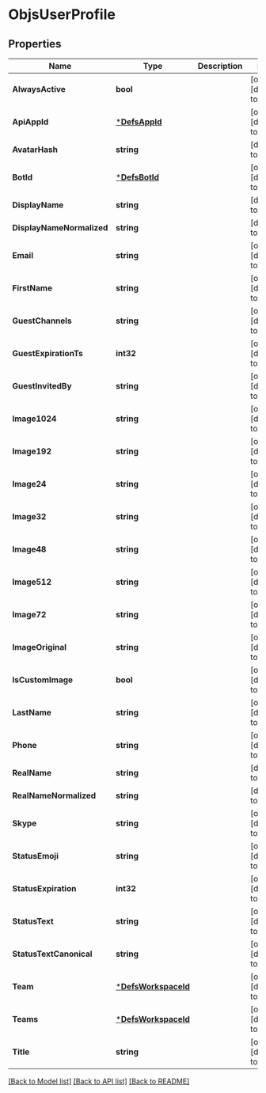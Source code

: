 # ObjsUserProfile

## Properties
Name | Type | Description | Notes
------------ | ------------- | ------------- | -------------
**AlwaysActive** | **bool** |  | [optional] [default to null]
**ApiAppId** | [***DefsAppId**](defs_app_id.md) |  | [optional] [default to null]
**AvatarHash** | **string** |  | [default to null]
**BotId** | [***DefsBotId**](defs_bot_id.md) |  | [optional] [default to null]
**DisplayName** | **string** |  | [default to null]
**DisplayNameNormalized** | **string** |  | [default to null]
**Email** | **string** |  | [optional] [default to null]
**FirstName** | **string** |  | [optional] [default to null]
**GuestChannels** | **string** |  | [optional] [default to null]
**GuestExpirationTs** | **int32** |  | [optional] [default to null]
**GuestInvitedBy** | **string** |  | [optional] [default to null]
**Image1024** | **string** |  | [optional] [default to null]
**Image192** | **string** |  | [optional] [default to null]
**Image24** | **string** |  | [optional] [default to null]
**Image32** | **string** |  | [optional] [default to null]
**Image48** | **string** |  | [optional] [default to null]
**Image512** | **string** |  | [optional] [default to null]
**Image72** | **string** |  | [optional] [default to null]
**ImageOriginal** | **string** |  | [optional] [default to null]
**IsCustomImage** | **bool** |  | [optional] [default to null]
**LastName** | **string** |  | [optional] [default to null]
**Phone** | **string** |  | [optional] [default to null]
**RealName** | **string** |  | [default to null]
**RealNameNormalized** | **string** |  | [default to null]
**Skype** | **string** |  | [optional] [default to null]
**StatusEmoji** | **string** |  | [optional] [default to null]
**StatusExpiration** | **int32** |  | [optional] [default to null]
**StatusText** | **string** |  | [optional] [default to null]
**StatusTextCanonical** | **string** |  | [optional] [default to null]
**Team** | [***DefsWorkspaceId**](defs_workspace_id.md) |  | [optional] [default to null]
**Teams** | [***DefsWorkspaceId**](defs_workspace_id.md) |  | [optional] [default to null]
**Title** | **string** |  | [optional] [default to null]

[[Back to Model list]](../README.md#documentation-for-models) [[Back to API list]](../README.md#documentation-for-api-endpoints) [[Back to README]](../README.md)


